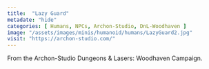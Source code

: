 ```yaml
---
title:  "Lazy Guard"
metadate: "hide"
categories: [ Humans, NPCs, Archon-Studio, DnL-Woodhaven ]
image: "/assets/images/minis/humanoid/humans/LazyGuard2.jpg"
visit: "https://archon-studio.com/"
---
```

From the Archon-Studio Dungeons & Lasers: Woodhaven Campaign.